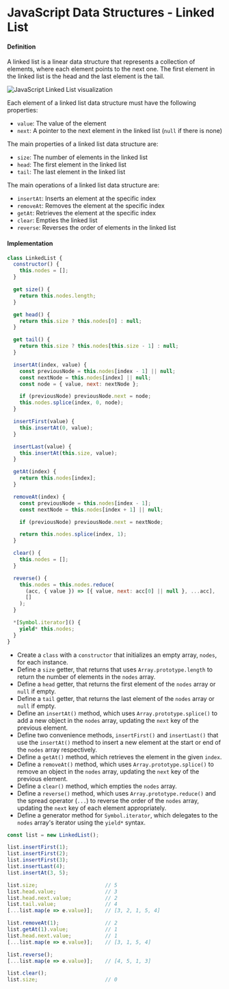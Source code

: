 # JavaScript Data Structures - Linked List

#### Definition

A linked list is a linear data structure that represents a collection of elements, where each element points to the next one. The first element in the linked list is the head and the last element is the tail.

![JavaScript Linked List visualization](https://github.com/mindulle/Documents/blob/main/Snippets/javascript/data-structures/illustrations/ds-linked-list.png)

Each element of a linked list data structure must have the following properties:

* `value`: The value of the element
* `next`: A pointer to the next element in the linked list (`null` if there is none)

The main properties of a linked list data structure are:

* `size`: The number of elements in the linked list
* `head`: The first element in the linked list
* `tail`: The last element in the linked list

The main operations of a linked list data structure are:

* `insertAt`: Inserts an element at the specific index
* `removeAt`: Removes the element at the specific index
* `getAt`: Retrieves the element at the specific index
* `clear`: Empties the linked list
* `reverse`: Reverses the order of elements in the linked list

#### Implementation

```js
class LinkedList {
  constructor() {
    this.nodes = [];
  }

  get size() {
    return this.nodes.length;
  }

  get head() {
    return this.size ? this.nodes[0] : null;
  }

  get tail() {
    return this.size ? this.nodes[this.size - 1] : null;
  }

  insertAt(index, value) {
    const previousNode = this.nodes[index - 1] || null;
    const nextNode = this.nodes[index] || null;
    const node = { value, next: nextNode };

    if (previousNode) previousNode.next = node;
    this.nodes.splice(index, 0, node);
  }

  insertFirst(value) {
    this.insertAt(0, value);
  }

  insertLast(value) {
    this.insertAt(this.size, value);
  }

  getAt(index) {
    return this.nodes[index];
  }

  removeAt(index) {
    const previousNode = this.nodes[index - 1];
    const nextNode = this.nodes[index + 1] || null;

    if (previousNode) previousNode.next = nextNode;

    return this.nodes.splice(index, 1);
  }

  clear() {
    this.nodes = [];
  }

  reverse() {
    this.nodes = this.nodes.reduce(
      (acc, { value }) => [{ value, next: acc[0] || null }, ...acc],
      []
    );
  }

  *[Symbol.iterator]() {
    yield* this.nodes;
  }
}
```

* Create a `class` with a `constructor` that initializes an empty array, `nodes`, for each instance.
* Define a `size` getter, that returns that uses `Array.prototype.length` to return the number of elements in the `nodes` array.
* Define a `head` getter, that returns the first element of the `nodes` array or `null` if empty.
* Define a `tail` getter, that returns the last element of the `nodes` array or `null` if empty.
* Define an `insertAt()` method, which uses `Array.prototype.splice()` to add a new object in the `nodes` array, updating the `next` key of the previous element.
* Define two convenience methods, `insertFirst()` and `insertLast()` that use the `insertAt()` method to insert a new element at the start or end of the `nodes` array respectively.
* Define a `getAt()` method, which retrieves the element in the given `index`.
* Define a `removeAt()` method, which uses `Array.prototype.splice()` to remove an object in the `nodes` array, updating the `next` key of the previous element.
* Define a `clear()` method, which empties the `nodes` array.
* Define a `reverse()` method, which uses `Array.prototype.reduce()` and the spread operator (`...`) to reverse the order of the `nodes` array, updating the `next` key of each element appropriately.
* Define a generator method for `Symbol.iterator`, which delegates to the `nodes` array's iterator using the `yield*` syntax.

```js
const list = new LinkedList();

list.insertFirst(1);
list.insertFirst(2);
list.insertFirst(3);
list.insertLast(4);
list.insertAt(3, 5);

list.size;                      // 5
list.head.value;                // 3
list.head.next.value;           // 2
list.tail.value;                // 4
[...list.map(e => e.value)];    // [3, 2, 1, 5, 4]

list.removeAt(1);               // 2
list.getAt(1).value;            // 1
list.head.next.value;           // 1
[...list.map(e => e.value)];    // [3, 1, 5, 4]

list.reverse();
[...list.map(e => e.value)];    // [4, 5, 1, 3]

list.clear();
list.size;                      // 0
```

